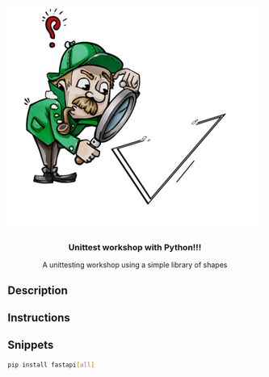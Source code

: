 <br />
<div align="center">
  <a>
    <img src="images/triangle.jpg" alt="Logo">
  </a>

  <h3 align="center">Unittest workshop with Python!!!</h3>

  <p align="center">
    A unittesting workshop using a simple library of shapes
    <br />
  </p>
</div>

## Description

## Instructions

## Snippets

  ```sh
  pip install fastapi[all]
  ```
